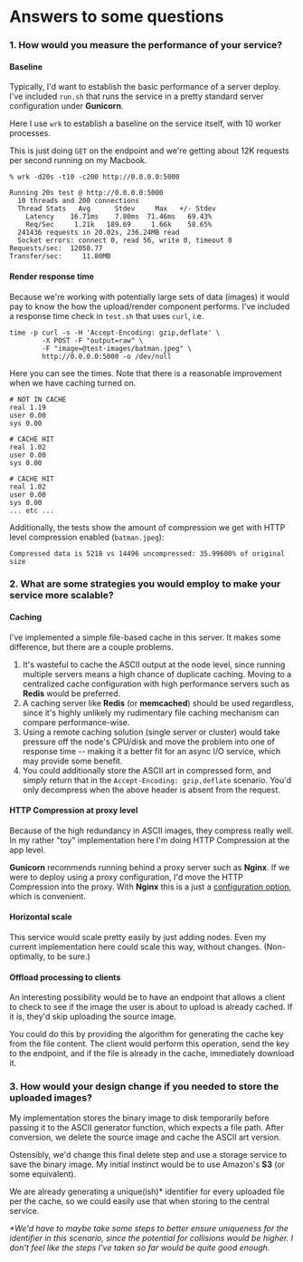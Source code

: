 # Answers to some questions

### 1. How would you measure the performance of your service?

#### Baseline
Typically, I'd want to establish the basic performance of a server deploy. I've included `run.sh` that runs the service in a pretty standard server configuration under **Gunicorn**.

Here I use `wrk` to establish a baseline on the service itself, with 10 worker processes.


This is just doing `GET` on the endpoint and we're getting about 12K requests per second running on my Macbook.

```
% wrk -d20s -t10 -c200 http://0.0.0.0:5000

Running 20s test @ http://0.0.0.0:5000
  10 threads and 200 connections
  Thread Stats   Avg      Stdev     Max   +/- Stdev
    Latency    16.71ms    7.80ms  71.46ms   69.43%
    Req/Sec     1.21k   189.69     1.66k    58.65%
  241436 requests in 20.02s, 236.24MB read
  Socket errors: connect 0, read 56, write 0, timeout 0
Requests/sec:  12058.77
Transfer/sec:     11.80MB
```
#### Render response time
Because we're working with potentially large sets of data (images) it would pay to know the how the upload/render component performs. I've included a response time check in `test.sh` that uses `curl`, i.e.

```
time -p curl -s -H 'Accept-Encoding: gzip,deflate' \
        -X POST -F "output=raw" \
        -F "image=@test-images/batman.jpeg" \
        http://0.0.0.0:5000 -o /dev/null
```

Here you can see the times. Note that there is a reasonable improvement when we have caching turned on.

```
# NOT IN CACHE
real 1.19
user 0.00
sys 0.00

# CACHE HIT
real 1.02
user 0.00
sys 0.00

# CACHE HIT
real 1.02
user 0.00
sys 0.00
... etc ...
```

Additionally, the tests show the amount of compression we get with HTTP level compression enabled (`batman.jpeg`):

```
Compressed data is 5218 vs 14496 uncompressed: 35.99600% of original size
```

### 2. What are some strategies you would employ to make your service more scalable?

#### Caching
I've implemented a simple file-based cache in this server. It makes some difference, but there are a couple problems. 

1. It's wasteful to cache the ASCII output at the node level, since running multiple servers means a high chance of duplicate caching. Moving to a centralized cache configuration with high performance servers such as **Redis** would be preferred.
2. A caching server like **Redis** (or **memcached**) should be used regardless, since it's highly unlikely my rudimentary file caching mechanism can compare performance-wise.
3. Using a remote caching solution (single server or cluster) would take pressure off the node's CPU/disk and move the problem into one of response time -- making it a better fit for an async I/O service, which may provide some benefit.
4. You could additionally store the ASCII art in compressed form, and simply return that in the `Accept-Encoding: gzip,deflate` scenario. You'd only decompress when the above header is absent from the request.

#### HTTP Compression at proxy level
Because of the high redundancy in ASCII images, they compress really well. In my rather "toy" implementation here I'm doing HTTP Compression at the app level.

**Gunicorn** recommends running behind a proxy server such as **Nginx**. If we were to deploy using a proxy configuration, I'd move the HTTP Compression into the proxy. With **Nginx** this is a just a [configuration option](https://www.nginx.com/resources/admin-guide/compression-and-decompression/), which is convenient. 

#### Horizontal scale
This service would scale pretty easily by just adding nodes. Even my current implementation here could scale this way, without changes. (Non-optimally, to be sure.)

#### Offload processing to clients
An interesting possibility would be to have an endpoint that allows a client to check to see if the image the user is about to upload is already cached. If it is, they'd skip uploading the source image.

You could do this by providing the algorithm for generating the cache key from the file content. The client would perform this operation, send the key to the endpoint, and if the file is already in the cache, immediately download it. 

### 3. How would your design change if you needed to store the uploaded images?

My implementation stores the binary image to disk temporarily before passing it to the ASCII generator function, which expects a file path. After conversion, we delete the source image and cache the ASCII art version.

Ostensibly, we'd change this final delete step and use a storage service to save the binary image. My initial instinct would be to use Amazon's **S3** (or some equivalent).

We are already generating a unique(ish)* identifier for every uploaded file per the cache, so we could easily use that when storing to the central service.

_*We'd have to maybe take some steps to better ensure uniqueness for the identifier in this scenario, since the potential for collisions would be higher. I don't feel like the steps I've taken so far would be quite good enough._
